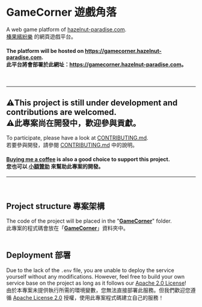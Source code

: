 # GameCorner 遊戲角落
A web game platform of [hazelnut-paradise.com](https://hazelnut-paradise.com "hazelnut-paradise.com").<br/>
[榛果繽紛樂](https://hazelnut-paradise.com "hazelnut-paradise.com") 的網頁遊戲平台。
#### The platform will be hosted on <https://gamecorner.hazelnut-paradise.com>.<br/>此平台將會部署於此網址：<https://gamecorner.hazelnut-paradise.com>。
<br/>

---
## ⚠️This project is still under development and contributions are welcomed.<br/>⚠️此專案尚在開發中，歡迎參與貢獻。
To participate, please have a look at [CONTRIBUTING.md](CONTRIBUTING.md).<br/>
若要參與開發，請參閱 [CONTRIBUTING.md](CONTRIBUTING.md) 中的說明。<br/>
#### [Buying me a coffee](https://www.paypal.com/paypalme/tingzhen666) is also a good choice to support this project.<br/>您也可以 [小額贊助](https://www.paypal.com/paypalme/tingzhen666) 來幫助此專案的開發。
---
<br/>

## Project structure 專案架構
The code of the project will be placed in the "[**GameCorner**](GameCorner)" folder.<br/>
此專案的程式碼會放在「[**GameCorner**](GameCorner)」資料夾中。<br/>
<br/>

## Deployment 部署
Due to the lack of the `.env` file, you are unable to deploy the service yourself without any modifications. However, feel free to build your own service base on the project as long as it follows our [Apache 2.0 License](LICENSE)!<br/>
由於本專案未提供執行所需的環境變數，您無法直接部署此服務。但我們歡迎您遵循 [Apache License 2.0](LICENSE) 授權，使用此專案程式碼建立自己的服務！
